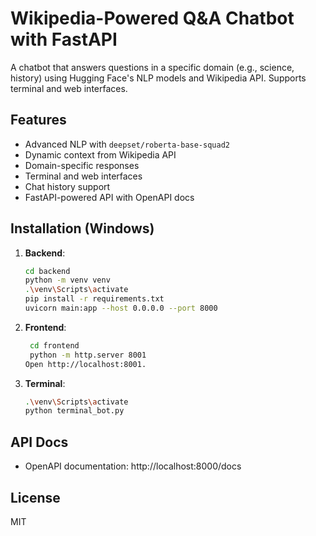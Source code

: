 # Wikipedia-Powered Q&A Chatbot with FastAPI

A chatbot that answers questions in a specific domain (e.g., science, history) using Hugging Face's NLP models and Wikipedia API. Supports terminal and web interfaces.

## Features
- Advanced NLP with `deepset/roberta-base-squad2`
- Dynamic context from Wikipedia API
- Domain-specific responses
- Terminal and web interfaces
- Chat history support
- FastAPI-powered API with OpenAPI docs

## Installation (Windows)
1. **Backend**:
   ```bash
   cd backend
   python -m venv venv
   .\venv\Scripts\activate
   pip install -r requirements.txt
   uvicorn main:app --host 0.0.0.0 --port 8000
   ```
2. **Frontend**:
   ```bash
    cd frontend
    python -m http.server 8001
   Open http://localhost:8001.
    ```
   
3. **Terminal**:
    ```bash
   .\venv\Scripts\activate
    python terminal_bot.py
    ```
   
## API Docs
- OpenAPI documentation: http://localhost:8000/docs

## License
MIT